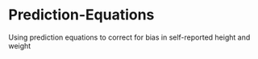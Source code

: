 # Prediction-Equations
Using prediction equations to correct for bias in self-reported height and weight

